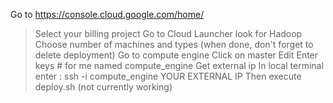Go to https://console.cloud.google.com/home/
> Select your billing project
> Go to Cloud Launcher
> look for Hadoop
> Choose number of machines and types (when done, don't forget to delete deployment)
> Go to compute engine 
> Click on master
> Edit
> Enter keys # for me named compute_engine
> Get external ip 
> In local terminal enter : ssh -i compute_engine YOUR EXTERNAL IP
> Then execute deploy.sh (not currently working) 
